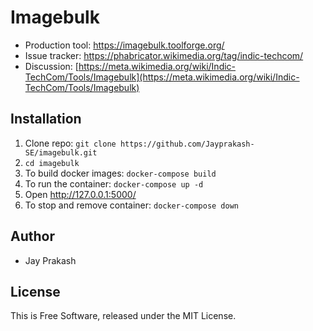 Imagebulk
=======================

* Production tool: https://imagebulk.toolforge.org/
* Issue tracker: https://phabricator.wikimedia.org/tag/indic-techcom/
* Discussion: [https://meta.wikimedia.org/wiki/Indic-TechCom/Tools/Imagebulk](https://meta.wikimedia.org/wiki/Indic-TechCom/Tools/Imagebulk)

## Installation

1. Clone repo: `git clone https://github.com/Jayprakash-SE/imagebulk.git`
2. `cd imagebulk`
3. To build docker images: `docker-compose build`
4. To run the container: `docker-compose up -d`
5. Open http://127.0.0.1:5000/
6. To stop and remove container: `docker-compose down`

## Author
* Jay Prakash

## License

This is Free Software, released under the MIT License.
